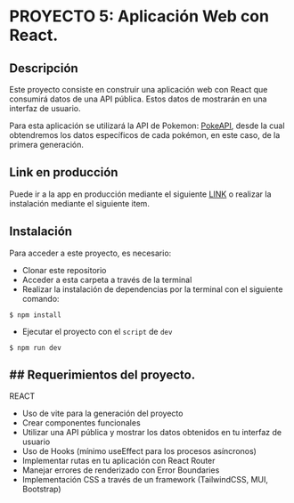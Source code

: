# PROYECTO 5: Aplicación Web con React.

## Descripción

Este proyecto consiste en construir una aplicación web con React que consumirá datos de una API pública. Estos datos de mostrarán en una interfaz de usuario.

Para esta aplicación se utilizará la API de Pokemon: [PokeAPI](https://pokeapi.co/), desde la cual obtendremos los datos específicos de cada pokémon, en este caso, de la primera generación.

## Link en producción

Puede ir a la app en producción mediante el siguiente [LINK](https://bcudd-proyectom5.onrender.com) o realizar la instalación mediante el siguiente item.

## Instalación

Para acceder a este proyecto, es necesario:

- Clonar este repositorio
- Acceder a esta carpeta a través de la terminal
- Realizar la instalación de dependencias por la terminal con el siguiente comando:

```
$ npm install
```

- Ejecutar el proyecto con el `script` de `dev`

```
$ npm run dev
```

## ## Requerimientos del proyecto.

REACT

- Uso de vite para la generación del proyecto
- Crear componentes funcionales
- Utilizar una API pública y mostrar los datos obtenidos en tu interfaz de usuario
- Uso de Hooks (mínimo useEffect para los procesos asíncronos)
- Implementar rutas en tu aplicación con React Router
- Manejar errores de renderizado con Error Boundaries
- Implementación CSS a través de un framework (TailwindCSS, MUI, Bootstrap)
